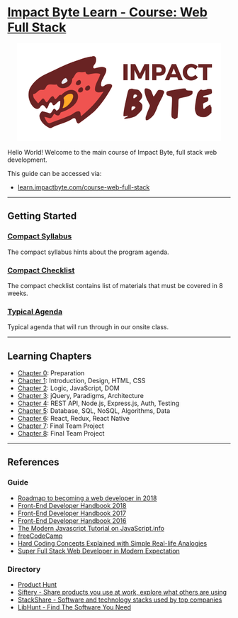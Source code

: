 # [Impact Byte Learn - Course: Web Full Stack](https://www.gitbook.com/read/book/impactbyte-learn/course-web-full-stack)

<p style="text-align:center;">
  <img src="assets/impactbyte-logo.png">
</p>

Hello World! Welcome to the main course of Impact Byte, full stack web development.

This guide can be accessed via:

* [learn.impactbyte.com/course-web-full-stack](https://learn.impactbyte.com/course-web-full-stack)

---

## Getting Started

### [Compact Syllabus](./syllabus/README.md)

The compact syllabus hints about the program agenda.

### [Compact Checklist](./checklist/README.md)

The compact checklist contains list of materials that must be covered in 8 weeks.

### [Typical Agenda](./agenda/README.md)

Typical agenda that will run through in our onsite class.

---

## Learning Chapters

* [Chapter 0](chapter-0/README.md): Preparation
* [Chapter 1](chapter-1/README.md): Introduction, Design, HTML, CSS
* [Chapter 2](chapter-2/README.md): Logic, JavaScript, DOM
* [Chapter 3](chapter-3/README.md): jQuery, Paradigms, Architecture
* [Chapter 4](chapter-4/README.md): REST API, Node.js, Express.js, Auth, Testing
* [Chapter 5](chapter-5/README.md): Database, SQL, NoSQL, Algorithms, Data
* [Chapter 6](chapter-6/README.md): React, Redux, React Native
* [Chapter 7](chapter-7/README.md): Final Team Project
* [Chapter 8](chapter-8/README.md): Final Team Project

---

## References

### Guide

* [Roadmap to becoming a web developer in 2018](https://github.com/kamranahmedse/developer-roadmap)
* [Front-End Developer Handbook 2018](https://frontendmasters.com/books/front-end-handbook/2018)
* [Front-End Developer Handbook 2017](https://frontendmasters.com/books/front-end-handbook/2017)
* [Front-End Developer Handbook 2016](https://www.frontendhandbook.com)
* [The Modern Javascript Tutorial on JavaScript.info](https://javascript.info)
* [freeCodeCamp](https://www.freecodecamp.org)
* [Hard Coding Concepts Explained with Simple Real-life Analogies](https://medium.freecodecamp.org/hard-coding-concepts-explained-with-simple-real-life-analogies-280635e98e37)
* [Super Full Stack Web Developer in Modern Expectation](https://mhaidarhanif.com/expectation)

### Directory

* [Product Hunt](http://producthunt.com)
* [Siftery - Share products you use at work, explore what others are using](https://siftery.com)
* [StackShare - Software and technology stacks used by top companies](https://stackshare.io)
* [LibHunt - Find The Software You Need](https://www.libhunt.com)
